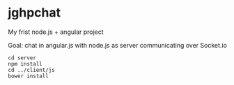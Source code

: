 # jghpchat
My frist node.js + angular project

Goal: chat in angular.js with node.js as server communicating over Socket.io

```
cd server
npm install
cd ../client/js
bower install
```